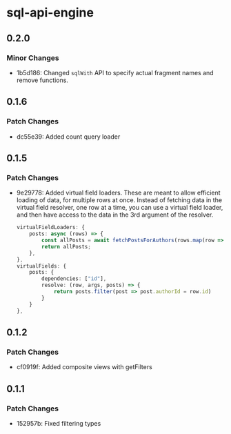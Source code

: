 # sql-api-engine

## 0.2.0

### Minor Changes

- 1b5d186: Changed `sqlWith` API to specify actual fragment names and remove functions.

## 0.1.6

### Patch Changes

- dc55e39: Added count query loader

## 0.1.5

### Patch Changes

- 9e29778: Added virtual field loaders. These are meant to allow efficient loading of data, for multiple rows at once.
  Instead of fetching data in the virtual field resolver, one row at a time, you can use a virtual field loader, and then have access to the data in the 3rd argument of the resolver.

  ```ts
  virtualFieldLoaders: {
      posts: async (rows) => {
          const allPosts = await fetchPostsForAuthors(rows.map(row => row.id));
          return allPosts;
      },
  },
  virtualFields: {
      posts: {
          dependencies: ["id"],
          resolve: (row, args, posts) => {
              return posts.filter(post => post.authorId = row.id)
          }
      }
  },
  ```

## 0.1.2

### Patch Changes

- cf0919f: Added composite views with getFilters

## 0.1.1

### Patch Changes

- 152957b: Fixed filtering types
